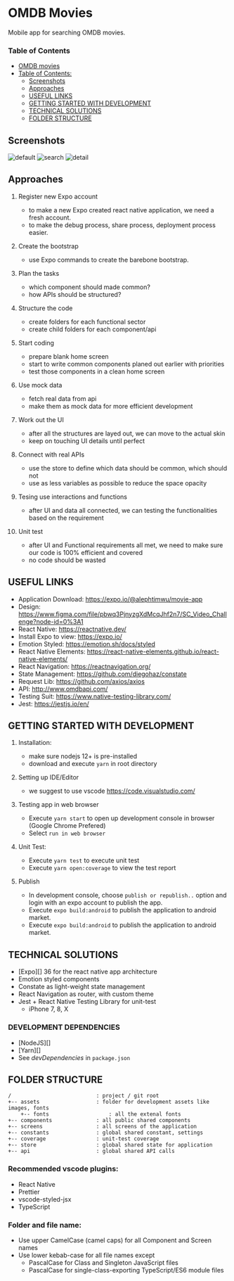 # OMDB Movies

Mobile app for searching OMDB movies.

### Table of Contents

- [OMDB movies](#omdb-movies)
- [Table of Contents:](#table-of-contents)
  - [Screenshots](#screenshots)
  - [Approaches](#approaches)
  - [USEFUL LINKS](#useful-links)
  - [GETTING STARTED WITH DEVELOPMENT](#getting-started-with-development)
  - [TECHNICAL SOLUTIONS](#technical-solutions)
  - [FOLDER STRUCTURE](#folder-structure)

## Screenshots

![default](./assets/readme/default.png)
![search](./assets/readme/search.png)
![detail](./assets/readme/detail.png)

## Approaches

1. Register new Expo account

   - to make a new Expo created react native application, we need a fresh account.
   - to make the debug process, share process, deployment process easier.

2. Create the bootstrap

   - use Expo commands to create the barebone bootstrap.

3. Plan the tasks

   - which component should made common?
   - how APIs should be structured?

4. Structure the code

   - create folders for each functional sector
   - create child folders for each component/api

5. Start coding

   - prepare blank home screen
   - start to write common components planed out earlier with priorities
   - test those components in a clean home screen

6. Use mock data

   - fetch real data from api
   - make them as mock data for more efficient development

7. Work out the UI

   - after all the structures are layed out, we can move to the actual skin
   - keep on touching UI details until perfect

8. Connect with real APIs

   - use the store to define which data should be common, which should not
   - use as less variables as possible to reduce the space opacity

9. Tesing use interactions and functions

   - after UI and data all connected, we can testing the functionalities based on the requirement

10. Unit test
    - after UI and Functional requirements all met, we need to make sure our code is 100% efficient and covered
    - no code should be wasted

## USEFUL LINKS

- Application Download: https://expo.io/@alephtimwu/movie-app
- Design: https://www.figma.com/file/pbwq3PjnyzgXdMcqJhf2n7/SC_Video_Challenge?node-id=0%3A1
- React Native: https://reactnative.dev/
- Install Expo to view: https://expo.io/
- Emotion Styled: https://emotion.sh/docs/styled
- React Native Elements: https://react-native-elements.github.io/react-native-elements/
- React Navigation: https://reactnavigation.org/
- State Management: https://github.com/diegohaz/constate
- Request Lib: https://github.com/axios/axios
- API: http://www.omdbapi.com/
- Testing Suit: https://www.native-testing-library.com/
- Jest: https://jestjs.io/en/

## GETTING STARTED WITH DEVELOPMENT

1. Installation:

   - make sure nodejs 12+ is pre-installed
   - download and execute `yarn` in root directory

2. Setting up IDE/Editor

   - we suggest to use vscode https://code.visualstudio.com/

3. Testing app in web browser

   - Execute `yarn start` to open up development console in browser (Google Chrome Prefered)
   - Select `run in web browser`

4. Unit Test:

   - Execute `yarn test` to execute unit test
   - Execute `yarn open:coverage` to view the test report

5. Publish
   - In development console, choose `publish or republish..` option and login with an expo account to publish the app.
   - Execute `expo build:android` to publish the application to android market.
   - Execute `expo build:android` to publish the application to android market.

## TECHNICAL SOLUTIONS

- [Expo][] 36 for the react native app architecture
- Emotion styled components
- Constate as light-weight state management
- React Navigation as router, with custom theme
- Jest + React Native Testing Library for unit-test
  - iPhone 7, 8, X

### DEVELOPMENT DEPENDENCIES

- [NodeJS][]
- [Yarn][]
- See _devDependencies_ in `package.json`

## FOLDER STRUCTURE

    /                           : project / git root
    +-- assets                  : folder for development assets like images, fonts
        +-- fonts                   : all the extenal fonts
    +-- components              : all public shared components
    +-- screens                 : all screens of the application
    +-- constants               : global shared constant, settings
    +-- coverage                : unit-test coverage
    +-- store                   : global shared state for application
    +-- api                     : global shared API calls

### Recommended vscode plugins:

- React Native
- Prettier
- vscode-styled-jsx
- TypeScript

### Folder and file name:

- Use upper CamelCase (camel caps) for all Component and Screen names
- Use lower kebab-case for all file names except
  - PascalCase for Class and Singleton JavaScript files
  - PascalCase for single-class-exporting TypeScript/ES6 module files
